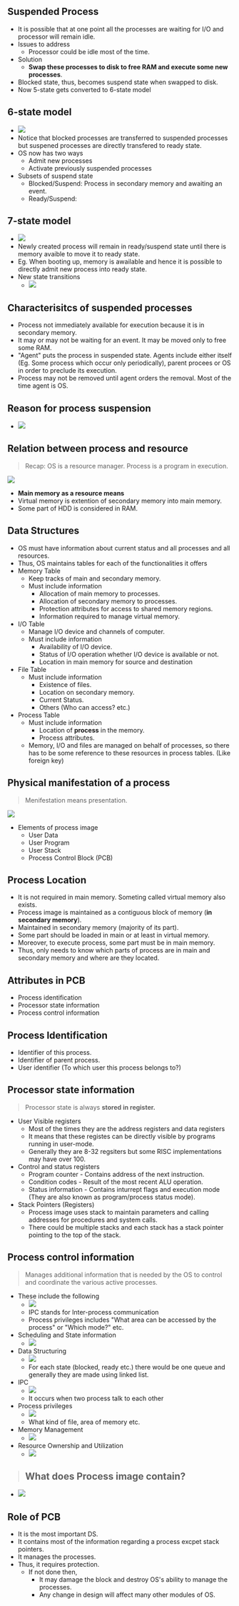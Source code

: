 


## Suspended Process
* It is possible that at one point all the processes are waiting for I/O and processor will remain idle.
* Issues to address
    * Processor could be idle most of the time.
* Solution
    * **Swap these processes to disk to free RAM and execute some new processes**.
* Blocked state, thus, becomes suspend state when swapped to disk.
* Now 5-state gets converted to 6-state model

## 6-state model
* ![](/assets/images/2021-09-01-08-08-39.png)
* Notice that blocked processes are transferred to suspended processes but suspened processes are directly transfered to ready state.
* OS now has two ways
    * Admit new processes
    * Activate previously suspended processes
* Subsets of suspend state
    * Blocked/Suspend: Process in secondary memory and awaiting an event.
    * Ready/Suspend: 

## 7-state model
* ![](/assets/images/2021-09-01-08-13-46.png)
* Newly created process will remain in ready/suspend state until there is memory avaible to move it to ready state.
* Eg. When booting up, memory is awailable and hence it is possible to directly admit new process into ready state.
* New state transitions
    * ![](/assets/images/2021-09-01-08-22-08.png)

## Characterisitcs of suspended processes
* Process not immediately available for execution because it is in secondary memory.
* It may or may not be waiting for an event. It may be moved only to free some RAM.
* "Agent" puts the process in suspended state. Agents include either itself (Eg. Some process which occur only periodically), parent procees or OS in order to preclude its execution.
* Process may not be removed until agent orders the removal. Most of the time agent is OS.

## Reason for process suspension
* ![](/assets/images/2021-09-01-08-32-36.png)

## Relation between process and resource
> Recap: OS is a resource manager. Process is a program in execution.

![](/assets/images/2021-09-01-08-38-45.png)
* **Main memory as a resource means**
* Virtual memory is extention of secondary memory into main memory.
* Some part of HDD is considered in RAM.

## Data Structures
* OS must have information about current status and all processes and all resources.
* Thus, OS maintains tables for each of the functionalities it offers
* Memory Table
    * Keep tracks of main and secondary memory.
    * Must include information
        * Allocation of main memory to processes.
        * Allocation of secondary memory to processes.
        * Protection attributes for access to shared memory regions.
        * Information required to manage virtual memory.
* I/O Table
    * Manage I/O device and channels of computer.
    * Must include information
        * Availability of I/O device.
        * Status of I/O operation whether I/O device is available or not.
        * Location in main memory for source and destination
* File Table
    * Must include information
        * Existence of files.
        * Location on secondary memory.
        * Current Status.
        * Others (Who can access? etc.)
* Process Table
    * Must include information
        * Location of **process** in the memory.
        * Process attributes.
    * Memory, I/O and files are managed on behalf of processes, so there has to be some reference to these resources in process tables. (Like foreign key)

## Physical manifestation of a process
> Menifestation means presentation.

![](/assets/images/2021-09-01-08-53-11.png)

* Elements of process image
    * User Data
    * User Program
    * User Stack
    * Process Control Block (PCB)

## Process Location
* It is not required in main memory. Someting called virtual memory also exists.
* Process image is maintained as a contiguous block of memory (**in secondary memory**).
* Maintained in secondary memory (majority of its part).
* Some part should be loaded in main or at least in virtual memory.
* Moreover, to execute process, some part must be in main memory.
* Thus, only needs to know which parts of process are in main and secondary memory and where are they located.

## Attributes in PCB
* Process identification
* Processor state information
* Process control information

## Process Identification
* Identifier of this process.
* Identifier of parent process.
* User identifier (To which user this process belongs to?)

## Processor state information
> Processor state is always **stored in register.**

* User Visible registers
    * Most of the times they are the address registers and data registers
    * It means that these registes can be directly visible by programs running in user-mode.
    * Generally they are 8-32 regsiters but some RISC implementations may have over 100.
* Control and status registers
    * Program counter - Contains address of the next instruction.
    * Condition codes - Result of the most recent ALU operation.
    * Status information - Contains inturrept flags and execution mode (They are also known as program/process status mode).
* Stack Pointers (Registers)
    * Process image uses stack to maintain parameters and calling addresses for procedures and system calls.
    * There could be multiple stacks and each stack has a stack pointer pointing to the top of the stack.

## Process control information
> Manages additional information that is needed by the OS to control and coordinate the various active processes.

* These include the following
    * ![](/assets/images/2021-09-09-10-01-56.png)
    * IPC stands for Inter-process communication
    * Process privileges includes "What area can be accessed by the process" or "Which mode?" etc.
* Scheduling and State information
    * ![](/assets/images/2021-09-09-10-03-54.png)
* Data Structuring
    * ![](/assets/images/2021-09-09-10-04-13.png)
    * For each state (blocked, ready etc.) there would be one queue and generally they are made using linked list.
* IPC
    * ![](/assets/images/2021-09-09-10-05-14.png)
    * It occurs when two process talk to each other
* Process privileges
    * ![](/assets/images/2021-09-09-10-05-56.png)
    * What kind of file, area of memory etc.
* Memory Management
    * ![](/assets/images/2021-09-09-10-06-58.png)
* Resource Ownership and Utilization
    * ![](/assets/images/2021-09-09-10-06-39.png)

> ## What does Process image contain?
* ![](/assets/images/2021-09-09-10-08-11.png)

## Role of PCB
* It is the most important DS.
* It contains most of the information regarding a process excpet stack pointers.
* It manages the processes.
* Thus, it requires protection.
    * If not done then,
        * It may damage the block and destroy OS's ability to manage the processes.
        * Any change in design will affect many other modules of OS.
